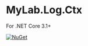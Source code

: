 # MyLab.Log.Ctx

For .NET Core 3.1+

[![NuGet](https://img.shields.io/nuget/v/MyLab.Log.Ctx.svg)](https://www.nuget.org/packages/MyLab.Log.Ctx/)


